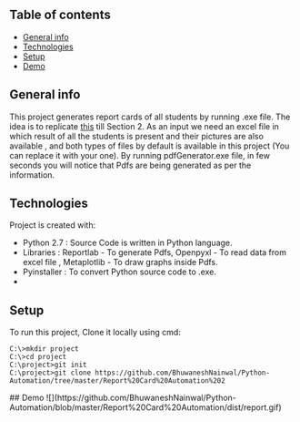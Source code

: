 ## Table of contents
* [General info](#general-info)
* [Technologies](#technologies)
* [Setup](#setup)
* [Demo](#demo)


## General info
This project generates report cards of all students by running .exe file. The idea is to replicate [this](https://www.mathsolympiad.org/wp-content/uploads/2021/08/ESR-Sample.pdf) till Section 2. As an input we need an excel file in which result of all the students is present and their pictures are also available , and both types of files by default is available in this project (You can replace it with your one). By running pdfGenerator.exe file, in few seconds you will notice that Pdfs are being generated as per the information.  
	
## Technologies
Project is created with:
* Python 2.7 : Source Code is written in Python language.
* Libraries : Reportlab - To generate Pdfs, Openpyxl - To read data from excel file , Metaplotlib - To draw graphs inside Pdfs.
* Pyinstaller : To convert Python source code to .exe.
* 	
## Setup
To run this project, Clone it locally using cmd:

```
C:\>mkdir project
C:\>cd project
C:\project>git init
C:\project>git clone https://github.com/BhuwaneshNainwal/Python-Automation/tree/master/Report%20Card%20Automation%202
```

<a name="demo"/>
## Demo
![](https://github.com/BhuwaneshNainwal/Python-Automation/blob/master/Report%20Card%20Automation/dist/report.gif)

